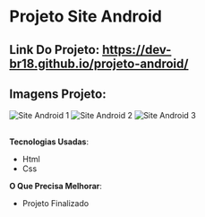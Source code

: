 # Projeto Site Android

## Link Do Projeto: https://dev-br18.github.io/projeto-android/



## Imagens Projeto:
![Site Android 1](https://user-images.githubusercontent.com/79475211/201192536-fe5dc66e-c7ca-4dad-8c9e-56fca7195d84.PNG)
![Site Android 2](https://user-images.githubusercontent.com/79475211/201192551-683e0ab5-b145-4744-8ee0-4bce34b4b9fa.PNG)
![Site Android 3](https://user-images.githubusercontent.com/79475211/201192558-7d1b86f1-8c17-4d11-90e4-8655b74031fa.PNG)


##

**Tecnologias Usadas**:
- Html
- Css

**O Que Precisa Melhorar**:
- Projeto Finalizado


